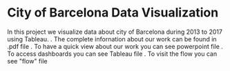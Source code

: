 # City of Barcelona Data Visualization
In this project we visualize data about city of Barcelona during 2013 to 2017 using Tableau.
. The complete infornation about our work can be found in .pdf file
. To have a quick view about our work you can see powerpoint file
. To access dashboards you can see Tableau file
. To visit the flow you can see "flow" file

